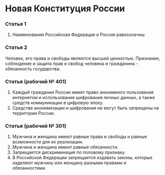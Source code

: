 # Новая Конституция России

### Статья 1

1. Наименования Российская Федерация и Россия равнозначны.

### Статья 2

Человек, его права и свободы являются высшей ценностью. Признание, соблюдение и защита прав и свобод человека и гражданина - обязанность государства.

### Статья (рабочий № 401)

1. Каждый гражданин России имеет право анонимного пользования интернетом и использование шифрования личных данных, а также средств коммуникации в цифровую эпоху.
2. Средства анонимизации и шифрования не могут быть запрещены на территории России.

### Статья (рабочий № 301)

1. Мужчина и женщина имеют равные права и свободы и равные возможности для их реализации.
2. Мужчина и женщина имеют равные обязанности.
3. Запрещается дискриминация по половому признаку.
4. В Российской Федерации запрещается издавать законы, которые наделяют мужчину или женщину разными правами и обязанностями.






